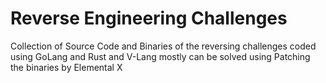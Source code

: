 # Reverse Engineering Challenges
Collection of Source Code and Binaries of the reversing challenges coded using GoLang and Rust and V-Lang mostly can be solved using Patching the binaries by Elemental X



